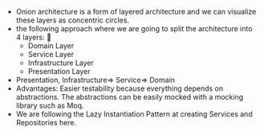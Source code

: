  - Onion architecture is a form of layered architecture and we can visualize these layers as concentric circles.
 - the following approach where we are going to split the architecture into 4 layers: 
    - Domain Layer 
    - Service Layer 
    - Infrastructure Layer 
    - Presentation Layer
-  Presentation, Infrastructure=> Service=> Domain
- Advantages: Easier testability because everything depends on abstractions. The abstractions can be easily mocked with a mocking library such as Moq.
- We are following the Lazy Instantiation Pattern at creating Services and Repositories here.